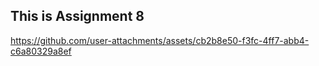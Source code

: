 ## This is Assignment 8

https://github.com/user-attachments/assets/cb2b8e50-f3fc-4ff7-abb4-c6a80329a8ef

